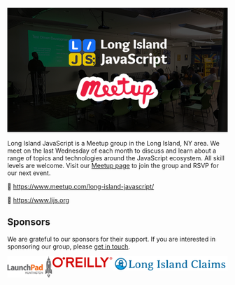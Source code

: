 [![Long Island JavaScript](https://raw.githubusercontent.com/longislandjavascript/.github/main/public/lijs-graphic.png)](https://www.lijs.org)


Long Island JavaScript is a Meetup group in the Long Island, NY area. We meet on the last Wednesday of each month to discuss and learn about a range of topics and technologies around the JavaScript ecosystem. All skill levels are welcome. Visit our [Meetup page](https://www.meetup.com/long-island-javascript/) to join the group and RSVP for our next event.

🔗 https://www.meetup.com/long-island-javascript/

🔗 https://www.lijs.org

## Sponsors

We are grateful to our sponsors for their support. If you are interested in sponsoring our group, please [get in touch](https://www.lijs.org/contact).

<div align="center">
  <div style="display:flex;">
    <a href="https://launchpadli.com/" target="_blank" rel="noopener noreferrer">
      <img src="https://raw.githubusercontent.com/longislandjavascript/.github/main/public/sponsors/launchpad.png" alt="LaunchPad Huntington" />
    </a>
    <a href="https://www.oreilly.com/" target="_blank" rel="noopener noreferrer">
      <img src="https://raw.githubusercontent.com/longislandjavascript/.github/main/public/sponsors/oreilly.png" alt="O'Reilly" />
    </a>
    <a href="https://www.longislandclaims.com/" target="_blank" rel="noopener noreferrer">
      <img src="https://raw.githubusercontent.com/longislandjavascript/.github/main/public/sponsors/long-island-claims.png" alt="Long Island Claims" />
    </a>
  </div>
</div>
